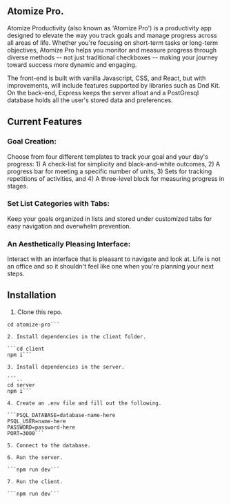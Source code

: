 ## Atomize Pro. 

Atomize Productivity (also known as 'Atomize Pro') is a productivity app designed to elevate the way you track goals and manage progress across all areas of life. Whether you're focusing on short-term tasks or long-term objectives, Atomize Pro helps you monitor and measure progress through diverse methods -- not just traditional checkboxes -- making your journey toward success more dynamic and engaging.
 
The front-end is built with vanilla Javascript, CSS, and React, but with improvements, will include features supported by libraries such as Dnd Kit. On the back-end, Express keeps the server afloat and a PostGresql database holds all the user's stored data and preferences.

 
## Current Features

### Goal Creation:
Choose from four different templates to track your goal and your day's progress: 1) A check-list for simplicity and black-and-white outcomes, 2) A progress bar for meeting a specific number of units, 3) Sets for tracking repetitions of activities, and 4) A three-level block for measuring progress in stages.
  
### Set List Categories with Tabs:
Keep your goals organized in lists and stored under customized tabs for easy navigation and overwhelm prevention.

### An Aesthetically Pleasing Interface:
Interact with an interface that is pleasant to navigate and look at. Life is not an office and so it shouldn't feel like one when you're planning your next steps.


## Installation

1. Clone this repo.

```git clone https://github.com/SaraSuriya/atomize-pro.git
cd atomize-pro```

2. Install dependencies in the client folder.

```cd client
npm i```

3. Install dependencies in the server.

```..
cd server
npm i```

4. Create an .env file and fill out the following.

```PSQL_DATABASE=database-name-here
PSQL_USER=name-here
PASSWORD=password-here
PORT=3000```

5. Connect to the database.

6. Run the server.

```npm run dev```

7. Run the client.

```npm run dev```
